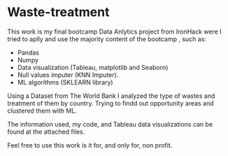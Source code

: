 # Waste-treatment


This work is my final bootcamp Data Anlytics project from IronHack were I tried to aplly and use the majority content of the bootcamp , such as:

- Pandas
- Numpy
- Data visualization (Tableau, matplotlib and Seaborn)
- Null values imputer (KNN Imputer).
- ML algorithms (SKLEARN library)

Using a Dataset from The World Bank I analyzed the type of wastes and treatment of them by country. Trying to findd out opportunity areas and clustered them with ML.

The information used, my code, and Tableau data visualizations can be found at the attached files.

Feel free to use this work is it for, and only for, non profit.
